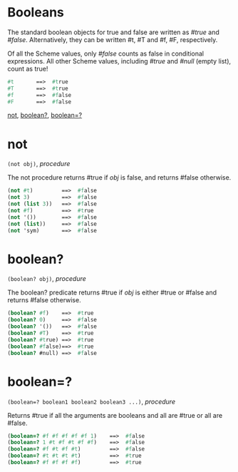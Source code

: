 Booleans
========

The standard boolean objects for true and false are written as *#true* and *#false*.
Alternatively, they can be written #t, #T and #f, #F, respectively.

Of all the Scheme values, only *#false* counts as false in conditional expressions. All other Scheme values, including *#true* and *#null* (empty list), count as true!

```scheme
#t       ==>  #true
#T       ==>  #true
#f       ==>  #false
#F       ==>  #false
```

[not](#not), [boolean?](#boolean), [boolean=?](#boolean-1)

# not
`(not obj)`, *procedure*

The not procedure returns #true if *obj* is false, and returns #false otherwise.

```scheme
(not #t)         ==>  #false
(not 3)          ==>  #false
(not (list 3))   ==>  #false
(not #f)         ==>  #true
(not '())        ==>  #false
(not (list))     ==>  #false
(not 'sym)       ==>  #false
```

# boolean?
`(boolean? obj)`, *procedure*

The boolean? predicate returns #true if *obj* is either #true or #false and returns #false otherwise.

```scheme
(boolean? #f)    ==>  #true
(boolean? 0)     ==>  #false
(boolean? '())   ==>  #false
(boolean? #T)    ==>  #true
(boolean? #true) ==>  #true
(boolean? #false)==>  #true
(boolean? #null) ==>  #false
```

# boolean=?
`(boolean=? boolean1 boolean2 boolean3 ...)`, *procedure*

Returns #true if all the arguments are booleans and all are #true or all are #false.

```scheme
(boolean=? #f #f #f #f #f 1)    ==>  #false
(boolean=? 1 #t #f #t #f #f)    ==>  #false
(boolean=? #f #t #f #t)         ==>  #false
(boolean=? #t #t #t #t)         ==>  #true
(boolean=? #f #f #f #f)         ==>  #true
```